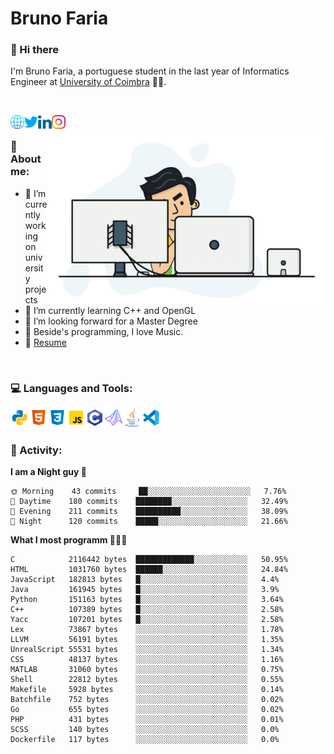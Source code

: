 # Bruno Faria

### 👋 Hi there

I'm Bruno Faria, a portuguese student in the last year of Informatics Engineer at [University of Coimbra](uc.pt/en) 👨‍🎓.

<br/>

[<img align="left" width="22px" alt="Website" src="https://github.com/brunofaria1322/brunofaria1322/blob/master/assets/social/global.svg"/>][website]
[<img align="left" width="22px" alt="Twitter" src="https://github.com/brunofaria1322/brunofaria1322/blob/master/assets/social/twitter.svg"/>][twitter]
[<img align="left" width="22px" alt="LinkedIn" src="https://github.com/brunofaria1322/brunofaria1322/blob/master/assets/social/linkedin.svg"/>][linkedin]
[<img align="left" width="22px" alt="Instagram" src="https://github.com/brunofaria1322/brunofaria1322/blob/master/assets/social/instagram.svg"/>][instagram]

<img align="right" height = "280" alt="GIF" src="https://github.com/brunofaria1322/brunofaria1322/blob/master/assets/animation.gif"/>

<br />

### 📕 About me:

- 🔭 I’m currently working on university projects
- 🌱 I’m currently learning C++ and OpenGL
- 💼 I’m looking forward for a Master Degree
- 💙 Beside's programming, I love Music.
- 📝 [Resume](https://en.wikipedia.org/wiki/HTTP_404)


<br />

### 💻 Languages and Tools:

<img align="left" width="30px" alt= "Python" src="https://github.com/brunofaria1322/brunofaria1322/blob/master/assets/skills/python.svg"/>
<img align="left" width="30px" alt= "Html5" src="https://github.com/brunofaria1322/brunofaria1322/blob/master/assets/skills/html5.svg"/>
<img align="left" width="30px" alt= "Css3" src="https://github.com/brunofaria1322/brunofaria1322/blob/master/assets/skills/css3.svg"/>
<img align="left" width="30px" alt= "JavaScript" src="https://github.com/brunofaria1322/brunofaria1322/blob/master/assets/skills/javascript.svg"/>
<img align="left" width="30px" alt= "C" src="https://github.com/brunofaria1322/brunofaria1322/blob/master/assets/skills/c.svg"/>
<img align="left" width="30px" alt= "Matlab" src="https://github.com/brunofaria1322/brunofaria1322/blob/master/assets/skills/matlab.svg"/>
<img align="left" width="30px" alt= "Java" src="https://github.com/brunofaria1322/brunofaria1322/blob/master/assets/skills/java.svg"/>
<img align="left" width="30px" alt= "Visual Studio Code" src="https://github.com/brunofaria1322/brunofaria1322/blob/master/assets/skills/vscode.svg"/>

<br />
<br />

### 🚩 Activity:

<!--START_SECTION:stats-->
**I am a Night guy 🌙** 

```text
🌞 Morning    43 commits     ██░░░░░░░░░░░░░░░░░░░░░░░	7.76% 
🌆 Daytime    180 commits    ████████░░░░░░░░░░░░░░░░░	32.49% 
🌃 Evening    211 commits    ██████████░░░░░░░░░░░░░░░	38.09% 
🌙 Night      120 commits    █████░░░░░░░░░░░░░░░░░░░░	21.66%

```
**What I most programm 👨🏽‍💻** 

```text
C            2116442 bytes  █████████████░░░░░░░░░░░░	50.95% 
HTML         1031760 bytes  ██████░░░░░░░░░░░░░░░░░░░	24.84% 
JavaScript   182813 bytes   █░░░░░░░░░░░░░░░░░░░░░░░░	4.4% 
Java         161945 bytes   █░░░░░░░░░░░░░░░░░░░░░░░░	3.9% 
Python       151163 bytes   █░░░░░░░░░░░░░░░░░░░░░░░░	3.64% 
C++          107389 bytes   █░░░░░░░░░░░░░░░░░░░░░░░░	2.58% 
Yacc         107201 bytes   █░░░░░░░░░░░░░░░░░░░░░░░░	2.58% 
Lex          73867 bytes    ░░░░░░░░░░░░░░░░░░░░░░░░░	1.78% 
LLVM         56191 bytes    ░░░░░░░░░░░░░░░░░░░░░░░░░	1.35% 
UnrealScript 55531 bytes    ░░░░░░░░░░░░░░░░░░░░░░░░░	1.34% 
CSS          48137 bytes    ░░░░░░░░░░░░░░░░░░░░░░░░░	1.16% 
MATLAB       31060 bytes    ░░░░░░░░░░░░░░░░░░░░░░░░░	0.75% 
Shell        22812 bytes    ░░░░░░░░░░░░░░░░░░░░░░░░░	0.55% 
Makefile     5928 bytes     ░░░░░░░░░░░░░░░░░░░░░░░░░	0.14% 
Batchfile    752 bytes      ░░░░░░░░░░░░░░░░░░░░░░░░░	0.02% 
Go           655 bytes      ░░░░░░░░░░░░░░░░░░░░░░░░░	0.02% 
PHP          431 bytes      ░░░░░░░░░░░░░░░░░░░░░░░░░	0.01% 
SCSS         140 bytes      ░░░░░░░░░░░░░░░░░░░░░░░░░	0.0% 
Dockerfile   117 bytes      ░░░░░░░░░░░░░░░░░░░░░░░░░	0.0%
```


<!--END_SECTION:stats-->


[website]: https://brunofaria1322.github.io
[twitter]: https://twitter.com/brunofaria_1322
[instagram]: https://instagram.com/brunofaria_1322
[linkedin]: https://linkedin.com/in/bruno-faria
